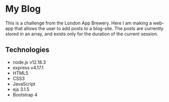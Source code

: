 # My Blog
This is a challenge from the London App Brewery. Here I am making a web-app that allows the user to add posts to a blog-site. 
The posts are currently stored in an array, and exists only for the duration of the current session.

## Technologies
* node.js v12.18.3
* express v4.17.1
* HTML5
* CSS3
* JavaScript
* ejs 3.1.5
* Bootstrap 4
